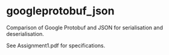 # googleprotobuf_json

Comparison of Google Protobuf and JSON for serialisation and deserialisation.

See Assignment1.pdf for specifications.
